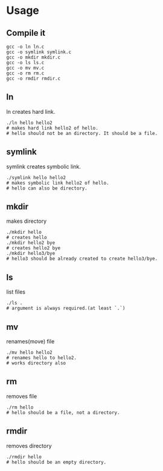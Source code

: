 # Usage

## Compile it
```
gcc -o ln ln.c
gcc -o symlink symlink.c
gcc -o mkdir mkdir.c
gcc -o ls ls.c
gcc -o mv mv.c
gcc -o rm rm.c
gcc -o rmdir rmdir.c
```


## ln
ln creates hard link.
```
./ln hello hello2
# makes hard link hello2 of hello.
# hello should not be an directory. It should be a file.
```

## symlink
symlink creates symbolic link.

```
./symlink hello hello2
# makes symbolic link hello2 of hello.
# hello can also be directory.
```

## mkdir
makes directory
```
./mkdir hello
# creates hello
./mkdir hello2 bye
# creates hello2 bye
./mkdir hello3/bye
# hello3 should be already created to create hello3/bye.
```

## ls
list files
```
./ls .
# argument is always required.(at least `.`)
```

## mv
renames(move) file
```
./mv hello hello2
# renames hello to hello2.
# works directory also
```

## rm
removes file
```
./rm hello
# hello should be a file, not a directory.
```

## rmdir
removes directory
```
./rmdir hello
# hello should be an empty directory.
```
